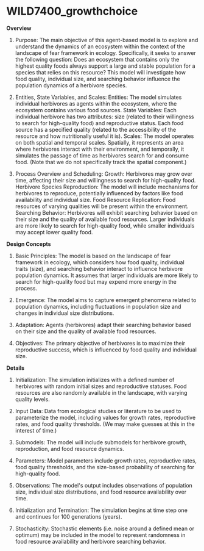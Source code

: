 # WILD7400_growthchoice

**Overview**

1. Purpose:
The main objective of this agent-based model is to explore and understand the dynamics of an ecosystem within the context of the landscape of fear framework in ecology. Specifically, it seeks to answer the following question: Does an ecosystem that contains only the highest quality foods always support a large and stable population for a species that relies on this resource? This model will investigate how food quality, individual size, and searching behavior influence the population dynamics of a herbivore species.

2. Entities, State Variables, and Scales:
Entities: The model simulates individual herbivores as agents within the ecosystem, where the ecosystem contains various food sources.
State Variables: Each individual herbivore has two attributes: size (related to their willingness to search for high-quality food) and reproductive status. Each food source has a specified quality (related to the accessibility of the resource and how nutritionally useful it is).
Scales: The model operates on both spatial and temporal scales. Spatially, it represents an area where herbivores interact with their environment, and temporally, it simulates the passage of time as herbivores search for and consume food. (Note that we do not specifically track the spatial component.)

3. Process Overview and Scheduling:
Growth: Herbivores may grow over time, affecting their size and willingness to search for high-quality food.
Herbivore Species Reproduction: The model will include mechanisms for herbivores to reproduce, potentially influenced by factors like food availability and individual size.
Food Resource Replication: Food resources of varying qualities will be present within the environment.
Searching Behavior: Herbivores will exhibit searching behavior based on their size and the quality of available food resources. Larger individuals are more likely to search for high-quality food, while smaller individuals may accept lower quality food.


**Design Concepts**

1. Basic Principles: The model is based on the landscape of fear framework in ecology, which considers how food quality, individual traits (size), and searching behavior interact to influence herbivore population dynamics. It assumes that larger individuals are more likely to search for high-quality food but may expend more energy in the process.

2. Emergence: The model aims to capture emergent phenomena related to population dynamics, including fluctuations in population size and changes in individual size distributions.

3. Adaptation: Agents (herbivores) adapt their searching behavior based on their size and the quality of available food resources.

4. Objectives: The primary objective of herbivores is to maximize their reproductive success, which is influenced by food quality and individual size.


**Details**

1. Initialization: The simulation initializes with a defined number of herbivores with random initial sizes and reproductive statuses. Food resources are also randomly available in the landscape, with varying quality levels.

2. Input Data: Data from ecological studies or literature to be used to parameterize the model, including values for growth rates, reproductive rates, and food quality thresholds. (We may make guesses at this in the interest of time.)

3. Submodels: The model will include submodels for herbivore growth, reproduction, and food resource dynamics.

4. Parameters: Model parameters include growth rates, reproductive rates, food quality thresholds, and the size-based probability of searching for high-quality food.

5. Observations: The model's output includes observations of population size, individual size distributions, and food resource availability over time.

6. Initialization and Termination: The simulation begins at time step one and continues for 100 generations (years).

7. Stochasticity: Stochastic elements (i.e. noise around a defined mean or optimum) may be included in the model to represent randomness in food resource availability and herbivore searching behavior.
